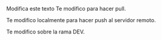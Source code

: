 Modifica este texto
Te modifico para hacer pull.

Te modifico localmente para hacer push al servidor remoto.

Te modifico sobre la rama DEV.